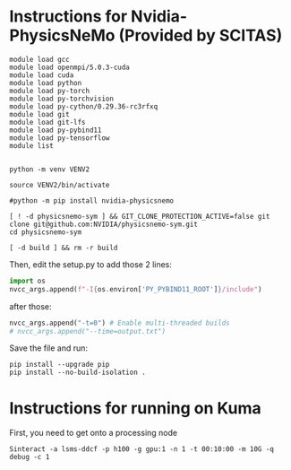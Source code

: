 # Instructions for Nvidia-PhysicsNeMo (Provided by SCITAS)

```console
module load gcc
module load openmpi/5.0.3-cuda
module load cuda
module load python
module load py-torch
module load py-torchvision
module load py-cython/0.29.36-rc3rfxq
module load git
module load git-lfs
module load py-pybind11
module load py-tensorflow
module list


python -m venv VENV2

source VENV2/bin/activate

#python -m pip install nvidia-physicsnemo

[ ! -d physicsnemo-sym ] && GIT_CLONE_PROTECTION_ACTIVE=false git clone git@github.com:NVIDIA/physicsnemo-sym.git
cd physicsnemo-sym

[ -d build ] && rm -r build
```

Then, edit the setup.py to add those 2 lines:

```python
import os
nvcc_args.append(f"-I{os.environ['PY_PYBIND11_ROOT']}/include")
```

after those:
```python
nvcc_args.append("-t=0") # Enable multi-threaded builds
# nvcc_args.append("--time=output.txt")
```

Save the file and run:

```console
pip install --upgrade pip
pip install --no-build-isolation .
```


# Instructions for running on Kuma

First, you need to get onto a processing node
```console
Sinteract -a lsms-ddcf -p h100 -g gpu:1 -n 1 -t 00:10:00 -m 10G -q debug -c 1
```